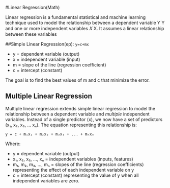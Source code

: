 #Linear Regression(Math)

Linear regression is a fundamental statistical and machine learning technique used to model the relationship between a dependent variable 
𝑌
Y and one or more independent variables 
𝑋
X. It assumes a linear relationship between these variables

##Simple Linear Regression(ep):
    `y=c+mx`

* y = dependent variable (output)
* x = independent variable (input)
* m = slope of the line (regression coefficient)
* c = intercept (constant)

The goal is to find the best values of m and c that minimize the error.

## Multiple Linear Regression

Multiple linear regression extends simple linear regression to model the relationship between a dependent variable and *multiple* independent variables.  Instead of a single predictor (x), we now have a set of predictors (x₁, x₂, x₃, ... xₙ).  The equation representing this relationship is:

`y = c + m₁x₁ + m₂x₂ + m₃x₃ + ... + mₙxₙ`

Where:

*   y = dependent variable (output)
*   x₁, x₂, x₃, ..., xₙ = independent variables (inputs, features)
*   m₁, m₂, m₃, ..., mₙ = slopes of the line (regression coefficients) representing the effect of each independent variable on y
*   c = intercept (constant) representing the value of y when all independent variables are zero.

